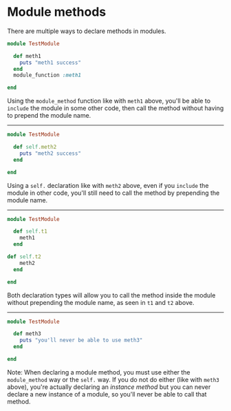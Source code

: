 # Module methods

There are multiple ways to declare methods in modules.


```ruby
module TestModule

  def meth1
    puts "meth1 success"
  end
  module_function :meth1

end
```

Using the `module_method` function like with `meth1` above, you'll be able to `include` the module in some other code, then call the method without having to prepend the module name.

---

```ruby
module TestModule

  def self.meth2
    puts "meth2 success"
  end

end
```

Using a `self.` declaration like with `meth2` above, even if you `include` the module in other code, you'll still need to call the method by prepending the module name.

---

```ruby
module TestModule

  def self.t1
    meth1
  end

def self.t2
    meth2
  end

end
```

Both declaration types will allow you to call the method inside the module without prepending the module name, as seen in `t1` and `t2` above.

---

```ruby
module TestModule

  def meth3
    puts "you'll never be able to use meth3"
  end

end
```

Note: When declaring a module method, you must use either the `module_method` way or the `self.` way. If you do not do either (like with `meth3` above), you're actually declaring an _instance method_ but you can never declare a new instance of a module, so you'll never be able to call that method.

